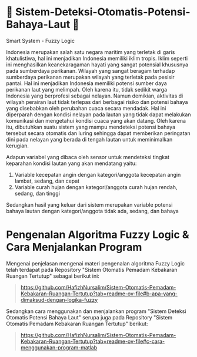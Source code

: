 # 🌊 Sistem-Deteksi-Otomatis-Potensi-Bahaya-Laut 🌊
Smart System - Fuzzy Logic

Indonesia merupakan salah satu negara maritim yang terletak di garis khatulistiwa, hal ini menjadikan Indonesia memiliki iklim tropis. Iklim seperti ini menghasilkan keanekaragaman hayati yang sangat potensial khususnya pada sumberdaya perikanan. Wilayah yang sangat beragam terhadap sumberdaya perikanan merupakan wilayah yang terletak pada pesisir pantai. Hal ini menjadikan Indonesia memiliki potensi sumber daya perikanan laut yang melimpah. Oleh karena itu, tidak sedikit warga Indonesia yang berprofesi sebagai nelayan. Namun demikian, aktivitas di wilayah perairan laut tidak terlepas dari berbagai risiko dan potensi bahaya yang disebabkan oleh perubahan cuaca secara mendadak. Hal ini diperparah dengan kondisi nelayan pada lautan yang tidak dapat melakukan komunikasi dan mengetahui kondisi cuaca yang akan datang. Oleh karena itu, dibutuhkan suatu sistem yang mampu mendeteksi potensi bahaya tersebut secara otomatis dan luring sehingga dapat memberikan peringatan dini pada nelayan yang berada di tengah lautan untuk meminimalkan kerugian.

Adapun variabel yang dibaca oleh sensor untuk mendeteksi tingkat keparahan kondisi lautan yang akan mendatang yaitu:
1.   Variable kecepatan angin dengan kategori/anggota kecepatan angin lambat, sedang, dan cepat
2.   Variable curah hujan dengan kategori/anggota curah hujan rendah, sedang, dan tinggi

Sedangkan hasil yang keluar dari sistem merupakan variable potensi bahaya lautan dengan kategori/anggota tidak ada, sedang, dan bahaya

# Pengenalan Algoritma Fuzzy Logic & Cara Menjalankan Program

Mengenai penjelasan mengenai materi pengenalan algoritma Fuzzy Logic telah terdapat pada Repository "Sistem Otomatis Pemadam Kebakaran Ruangan Tertutup" sebagai berikut ini:

> https://github.com/HafizhNursalim/Sistem-Otomatis-Pemadam-Kebakaran-Ruangan-Tertutup?tab=readme-ov-file#b-apa-yang-dimaksud-dengan-logika-fuzzy

Sedangkan cara menggunakan dan menjalankan program  "Sistem Deteksi Otomatis Potensi Bahaya Laut" serupa juga pada Repository "Sistem Otomatis Pemadam Kebakaran Ruangan Tertutup" berikut:

> https://github.com/HafizhNursalim/Sistem-Otomatis-Pemadam-Kebakaran-Ruangan-Tertutup?tab=readme-ov-file#c-cara-menggunakan-program-matlab
